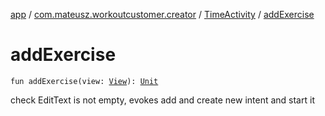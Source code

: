 [app](../../index.md) / [com.mateusz.workoutcustomer.creator](../index.md) / [TimeActivity](index.md) / [addExercise](./add-exercise.md)

# addExercise

`fun addExercise(view: `[`View`](https://developer.android.com/reference/android/view/View.html)`): `[`Unit`](https://kotlinlang.org/api/latest/jvm/stdlib/kotlin/-unit/index.html)

check EditText is not empty, evokes add and create new intent and start it

